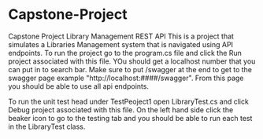 # Capstone-Project
Capstone Project Library Management REST API
This is a project that simulates a Libraries Management system that is navigated using API endpoints. 
To run the project go to the program.cs file and click the Run project associated with this file. YOu should get a localhost number that you can put in to search bar. Make sure to put /swagger at the end to get to the swagger page example "http://localhost:####/swagger". From this page you should be able to use all api endpoints.

To run the unit test head under TestPeoject1 open LibraryTest.cs and click Debug project associated with this file. On the left hand side click the beaker icon to go to the testing tab and you should be able to run each test in the LibraryTest class.
